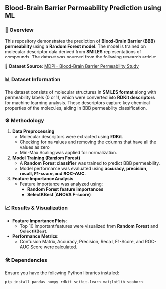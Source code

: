 ## Blood-Brain Barrier Permeability Prediction using ML

### 📌 Overview  
This repository demonstrates the prediction of **Blood-Brain Barrier (BBB) permeability** using a **Random Forest model**. The model is trained on molecular descriptor data derived from **SMILES** representations of compounds. The dataset was sourced from the following research article:  

🔗 **Dataset Source**: [MDPI - Blood-Brain Barrier Permeability Study](https://www.mdpi.com/1420-3049/26/24/7428)  

### 📊 Dataset Information  
The dataset consists of molecular structures in **SMILES format** along with permeability labels (0 or 1), which were converted into **RDKit descriptors** for machine learning analysis. These descriptors capture key chemical properties of the molecules, aiding in BBB permeability classification.  

### ⚙️ Methodology  
1. **Data Preprocessing**  
   - Molecular descriptors were extracted using **RDKit**.
   - Checking for na values and removing the columns that have all the values as zero
   - Min-Max Scaling was applied for normalization.  
2. **Model Training (Random Forest)**  
   - A **Random Forest classifier** was trained to predict BBB permeability.  
   - Model performance was evaluated using **accuracy, precision, recall, F1-score, and ROC-AUC**.  
3. **Feature Importance Analysis**  
   - Feature importance was analyzed using:  
     - **Random Forest feature importances**  
     - **SelectKBest (ANOVA F-score)**  

### 📈 Results & Visualization  
- **Feature Importance Plots**:  
  - Top 10 important features were visualized from **Random Forest** and **SelectKBest**.  
- **Performance Metrics**:  
  - Confusion Matrix, Accuracy, Precision, Recall, F1-Score, and ROC-AUC Score were calculated.  

### 🛠️ Dependencies  
Ensure you have the following Python libraries installed:  
```bash
pip install pandas numpy rdkit scikit-learn matplotlib seaborn

